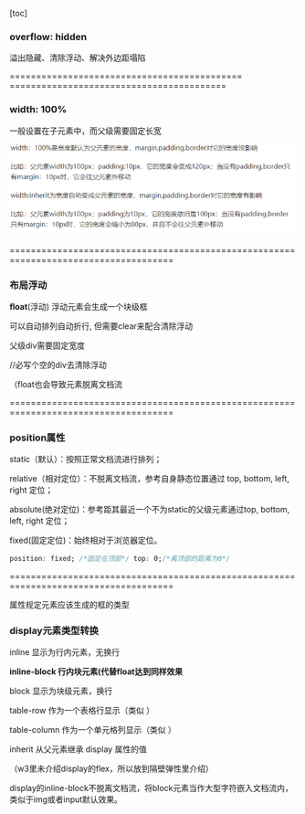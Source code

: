 [toc]

### overflow:  hidden

溢出隐藏、清除浮动、解决外边距塌陷

============================================ =========================================

### width: 100%

一般设置在子元素中，而父级需要固定长宽

 ![clipboard](img/元素布局.assets/clipboard-1663400669541.png)

=====================================================================================

### 布局浮动

**float**(浮动) 浮动元素会生成一个块级框 

 可以自动排列自动折行, 但需要clear来配合清除浮动 

父级div需要固定宽度

//必写个空的div去清除浮动

（float也会导致元素脱离文档流

=====================================================================================

### position属性

static（默认）：按照正常文档流进行排列；

relative（相对定位）：不脱离文档流，参考自身静态位置通过 top, bottom, left, right 定位；

absolute(绝对定位)：参考距其最近一个不为static的父级元素通过top, bottom, left, right 定位；

fixed(固定定位)：始终相对于浏览器定位。

```css
position: fixed; /*固定在顶部*/ top: 0;/*离顶部的距离为0*/         
```

=====================================================================================

属性规定元素应该生成的框的类型

### display元素类型转换

inline	 显示为行内元素，无换行

**inline-block	行内块元素(代替float达到同样效果**

block		显示为块级元素，换行

table-row	作为一个表格行显示（类似 ）

table-column	作为一个单元格列显示（类似 ）

inherit   从父元素继承 display 属性的值

（w3里未介绍display的flex，所以放到隔壁弹性里介绍）

display的inline-block不脱离文档流，将block元素当作大型字符嵌入文档流内，类似于img或者input默认效果。